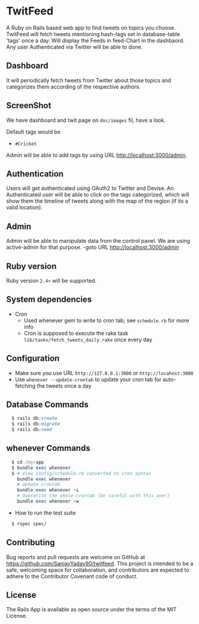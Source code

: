 # TwitFeed  

A Ruby on Rails based web app to find tweets on topics you choose. TwitFeed will fetch tweets mentioning hash-tags set in database-table 'tags' once a day. Will display the Feeds in feed-Chart in the dashbaord. Any user Authenticated via Twitter will be able to done.

## Dashboard 

It will periodically fetch tweets from Twitter about those topics and categorizes them according 
of the respective authors.

## ScreenShot
We have dashboard and twit page on `doc/images` fil, have a look.

Default tags would be
- `#Cricket`

Admin will be able to add tags by using URL [http://localhost:3000/admin](http://localhost:3000/admin).

## Authentication
Users will get authenticated using OAuth2 to Twitter and Devise. An Authenticated user will be able to click on the tags categorized, which will show them the timeline of tweets along with the map of the region (if its a valid location).

## Admin
Admin will be able to manipulate data from the control panel. We are using active-admin for that purpose. 
  -goto URL [http://localhost:3000/admin](http://localhost:3000/admin)

## Ruby version
Ruby version `2.4+` will be supported.

## System dependencies
  - Cron
    - Used whenever gem to write to cron tab; see `schedule.rb` for more info
    - Cron is supposed to execute the rake task `lib/tasks/fetch_tweets_daily.rake` once every day

## Configuration
  - Make sure you use URL `http://127.0.0.1:3000` or `http://locahost:3000`
  - Use `whenever --update-crontab` to update your cron tab for auto-fetching the tweets once a day

## Database Commands
```ruby
  $ rails db:create
  $ rails db:migrate
  $ rails db:seed
```
## whenever Commands
```ruby
  $ cd /my/app
  $ bundle exec whenever
  $ # View config/schedule.rb converted to cron syntax
    bundle exec whenever
    # Update crontab
    bundle exec whenever -i
    # Overwrite the whole crontab (be careful with this one!)
    bundle exec whenever -w
```

* How to run the test suite
```ruby
  $ rspec spec/
```
## Contributing

Bug reports and pull requests are welcome on GitHub at https://github.com/SanjayYadav90/twitfeed. This project is intended to be a safe, welcoming space for collaboration, and contributors are expected to adhere to the Contributor Covenant code of conduct.

## License

The Rails App is available as open source under the terms of the MIT License.
